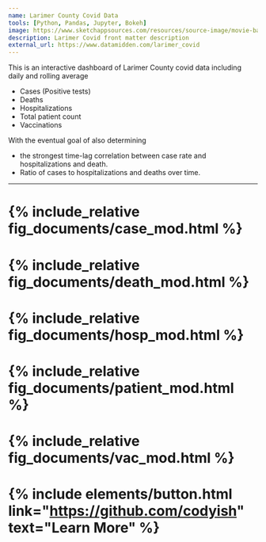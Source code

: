 ```yaml
---
name: Larimer County Covid Data
tools: [Python, Pandas, Jupyter, Bokeh]
image: https://www.sketchappsources.com/resources/source-image/movie-badges-jurajjurik.png
description: Larimer Covid front matter description
external_url: https://www.datamidden.com/larimer_covid
---
```


This is an interactive dashboard of Larimer County covid data including daily and rolling average
* Cases (Positive tests)
* Deaths
* Hospitalizations
* Total patient count
* Vaccinations

With the eventual goal of also determining 
* the strongest time-lag correlation between case rate and hospitalizations and death.
* Ratio of cases to hospitalizations and deaths over time.

---

# {% include_relative fig_documents/case_mod.html %}

# {% include_relative fig_documents/death_mod.html %}

# {% include_relative fig_documents/hosp_mod.html %}

# {% include_relative fig_documents/patient_mod.html %}

# {% include_relative fig_documents/vac_mod.html %}

# <p class="text-center">
# {% include elements/button.html link="https://github.com/codyish" text="Learn More" %}
# </p>
